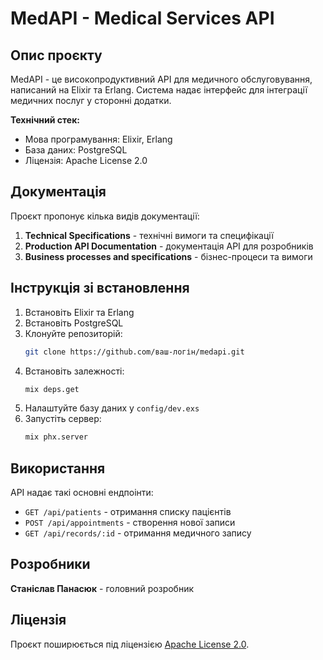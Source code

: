 # MedAPI - Medical Services API

## Опис проєкту

MedAPI - це високопродуктивний API для медичного обслуговування, написаний на Elixir та Erlang. Система надає інтерфейс для інтеграції медичних послуг у сторонні додатки.

**Технічний стек:**
- Мова програмування: Elixir, Erlang
- База даних: PostgreSQL
- Ліцензія: Apache License 2.0

## Документація

Проєкт пропонує кілька видів документації:
1. **Technical Specifications** - технічні вимоги та специфікації
2. **Production API Documentation** - документація API для розробників
3. **Business processes and specifications** - бізнес-процеси та вимоги

## Інструкція зі встановлення

1. Встановіть Elixir та Erlang
2. Встановіть PostgreSQL
3. Клонуйте репозиторій:
   ```bash
   git clone https://github.com/ваш-логін/medapi.git
   ```
4. Встановіть залежності:
   ```bash
   mix deps.get
   ```
5. Налаштуйте базу даних у `config/dev.exs`
6. Запустіть сервер:
   ```bash
   mix phx.server
   ```

## Використання

API надає такі основні ендпоінти:

- `GET /api/patients` - отримання списку пацієнтів
- `POST /api/appointments` - створення нової записи
- `GET /api/records/:id` - отримання медичного запису

## Розробники

**Станіслав Панасюк** - головний розробник

## Ліцензія

Проєкт поширюється під ліцензією [Apache License 2.0](https://www.apache.org/licenses/LICENSE-2.0).